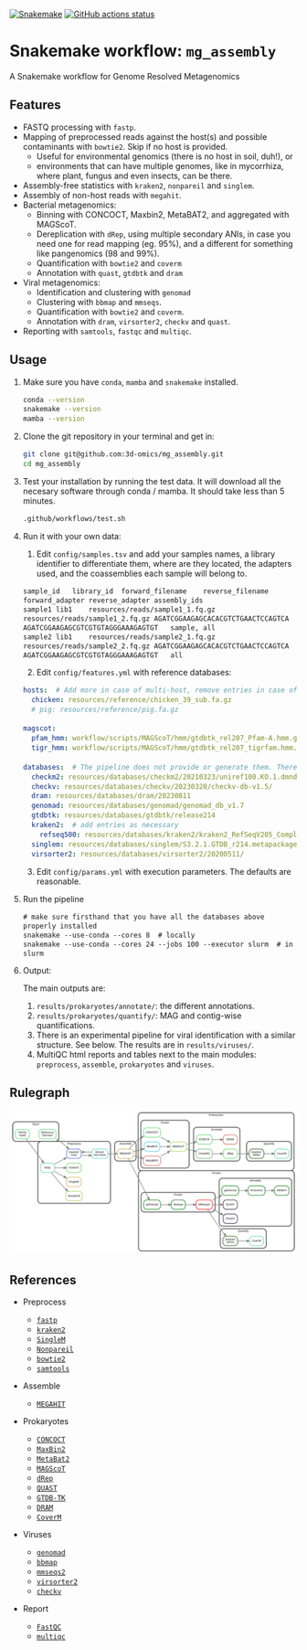 [![Snakemake](https://img.shields.io/badge/snakemake-≥8-brightgreen.svg)](https://snakemake.github.io)
[![GitHub actions status](https://github.com/3d-omics/mg_assembly/workflows/Tests/badge.svg)](https://github.com/3d-omics/mg_assembly/actions)


# Snakemake workflow: `mg_assembly`

A Snakemake workflow for Genome Resolved Metagenomics

## Features
- FASTQ processing with `fastp`.
- Mapping of preprocessed reads against the host(s) and possible contaminants with `bowtie2`. Skip if no host is provided.
  - Useful for environmental genomics (there is no host in soil, duh!), or
  - environments that can have multiple genomes, like in mycorrhiza, where plant, fungus and even insects, can be there.
- Assembly-free statistics with `kraken2`, `nonpareil` and `singlem`.
- Assembly of non-host reads with `megahit`.
- Bacterial metagenomics:
  - Binning with CONCOCT, Maxbin2, MetaBAT2, and aggregated with MAGScoT.
  - Dereplication with `dRep`, using multiple secondary ANIs, in case you need one for read mapping (eg. 95%), and a different for something like pangenomics (98 and 99%).
  - Quantification with `bowtie2` and `coverm`
  - Annotation with `quast`, `gtdbtk` and `dram`
- Viral metagenomics:
  - Identification and clustering with `genomad`
  - Clustering with `bbmap` and `mmseqs`.
  - Quantification with `bowtie2` and `coverm`.
  - Annotation with `dram`, `virsorter2`, `checkv` and `quast`.
- Reporting with `samtools`, `fastqc` and `multiqc`.



## Usage
1. Make sure you have `conda`, `mamba` and `snakemake` installed.
    ```bash
    conda --version
    snakemake --version
    mamba --version
    ```

2. Clone the git repository in your terminal and get in:
    ```bash
    git clone git@github.com:3d-omics/mg_assembly.git
    cd mg_assembly
    ```

3. Test your installation by running the test data. It will download all the necesary software through conda / mamba. It should take less than 5 minutes.
    ```bash
    .github/workflows/test.sh
    ```

4. Run it with your own data:

   1. Edit `config/samples.tsv` and add your samples names, a library identifier to differentiate them, where are they located, the adapters used, and the coassemblies each sample will belong to.

    ```tsv
    sample_id	library_id	forward_filename	reverse_filename	forward_adapter	reverse_adapter	assembly_ids
    sample1	lib1	resources/reads/sample1_1.fq.gz	resources/reads/sample1_2.fq.gz	AGATCGGAAGAGCACACGTCTGAACTCCAGTCA	AGATCGGAAGAGCGTCGTGTAGGGAAAGAGTGT	sample, all
    sample2	lib1	resources/reads/sample2_1.fq.gz	resources/reads/sample2_2.fq.gz	AGATCGGAAGAGCACACGTCTGAACTCCAGTCA	AGATCGGAAGAGCGTCGTGTAGGGAAAGAGTGT	all
    ```

    2. Edit `config/features.yml` with reference databases:

    ```yaml
    hosts:  # Add more in case of multi-host, remove entries in case of environmental sample
      chicken: resources/reference/chicken_39_sub.fa.gz
      # pig: resources/reference/pig.fa.gz

    magscot:
      pfam_hmm: workflow/scripts/MAGScoT/hmm/gtdbtk_rel207_Pfam-A.hmm.gz
      tigr_hmm: workflow/scripts/MAGScoT/hmm/gtdbtk_rel207_tigrfam.hmm.gz

    databases:  # The pipeline does not provide or generate them. There are scripts tho.
      checkm2: resources/databases/checkm2/20210323/uniref100.KO.1.dmnd
      checkv: resources/databases/checkv/20230320/checkv-db-v1.5/
      dram: resources/databases/dram/20230811
      genomad: resources/databases/genomad/genomad_db_v1.7
      gtdbtk: resources/databases/gtdbtk/release214
      kraken2:  # add entries as necessary
        refseq500: resources/databases/kraken2/kraken2_RefSeqV205_Complete_500GB/20220505/
      singlem: resources/databases/singlem/S3.2.1.GTDB_r214.metapackage_20231006.smpkg.zb
      virsorter2: resources/databases/virsorter2/20200511/
    ```

    3. Edit `config/params.yml` with execution parameters. The defaults are reasonable.



5. Run the pipeline
     ```
     # make sure firsthand that you have all the databases above properly installed
     snakemake --use-conda --cores 8  # locally
     snakemake --use-conda --cores 24 --jobs 100 --executor slurm  # in slurm
     ```


6. Output:

    The main outputs are:
    1. `results/prokaryotes/annotate/`: the different annotations.
    2. `results/prokaryotes/quantify/`: MAG and contig-wise quantifications.
    3. There is an experimental pipeline for viral identification with a similar structure. See below. The results are in `results/viruses/`.
    4. MultiQC html reports and tables next to the main modules: `preprocess`, `assemble`, `prokaryotes` and `viruses`.


## Rulegraph

![rulegraph_simple](rulegraph_simple.svg)



## References

- Preprocess
  - [`fastp`](https://github.com/OpenGene/fastp)
  - [`kraken2`](https://github.com/DerrickWood/kraken2)
  - [`SingleM`](https://github.com/wwood/singlem)
  - [`Nonpareil`](https://github.com/lmrodriguezr/nonpareil)
  - [`bowtie2`](https://github.com/BenLangmead/bowtie2)
  - [`samtools`](https://github.com/samtools/samtools)

- Assemble
  - [`MEGAHIT`](https://github.com/voutcn/megahit)

- Prokaryotes
  - [`CONCOCT`](https://github.com/BinPro/CONCOCT)
  - [`MaxBin2`](http://downloads.jbei.org/data/microbial_communities/MaxBin/MaxBin.html)
  - [`MetaBat2`](https://bitbucket.org/berkeleylab/metabat)
  - [`MAGScoT`](https://github.com/ikmb/MAGScoT)
  - [`dRep`](https://github.com/MrOlm/drep)
  - [`QUAST`](https://github.com/ablab/quast)
  - [`GTDB-TK`](https://github.com/Ecogenomics/GTDBTk)
  - [`DRAM`](https://github.com/WrightonLabCSU/DRAM)
  - [`CoverM`](https://github.com/wwood/CoverM)

- Viruses
  - [`genomad`](https://github.com/apcamargo/genomad)
  - [`bbmap`](https://sourceforge.net/projects/bbmap/)
  - [`mmseqs2`](https://github.com/soedinglab/MMseqs2)
  - [`virsorter2`](https://github.com/jiarong/VirSorter2)
  - [`checkv`](https://bitbucket.org/berkeleylab/checkv/src)

- Report
  - [`FastQC`](https://github.com/s-andrews/FastQC)
  - [`multiqc`](https://github.com/ewels/MultiQC)
